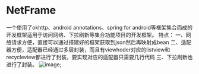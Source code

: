 # NetFrame
一个使用了okhttp、android annotations、spring for android等框架集合而成的开发框架适用于访问网络、下拉刷新等集合功能项目的开发框架。
特点：
一、网络请求方便，直接可以通过搭建好的框架获取到json然后再映射成bean
二、适配器方便，适配器已经通过多层封装，而且有viewhoder对应的listview和recycleview都进行了封装，要实现对应的适配器只需要几行代码
三、下拉刷新也进行了封装。
![image](http://b399.photo.store.qq.com/psb?/V13onOga2qcUC7/z1xWB2kF5Of94f5MhEOwYxhD7*i2wf3DPEkCUPurIis!/b/dI8BAAAAAAAA&amp;bo=aAGAAmgBgAICCCw!);
